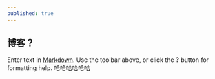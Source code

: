 ```yaml
---
published: true
---
```

## 博客？

Enter text in [Markdown](http://daringfireball.net/projects/markdown/). Use the toolbar above, or click the **?** button for formatting help.
哈哈哈哈哈哈
